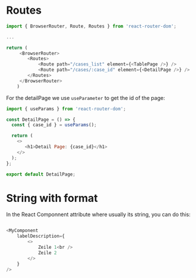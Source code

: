 # Routes
```js
import { BrowserRouter, Route, Routes } from 'react-router-dom';

...

return (
	 <BrowserRouter>
	 	<Routes>
	 		<Route path="/cases_list" element={<TablePage />} />
	 		<Route path="/cases/:case_id" element={<DetailPage />} />
	 	</Routes>
	 </BrowserRouter>
	)
```

For the detailPage we use `useParameter` to get the id of the page:
```js
import { useParams } from 'react-router-dom';

const DetailPage = () => {
  const { case_id } = useParams();

  return (
    <>
       <h1>Detail Page: {case_id}</h1>
    </>
  );
};

export default DetailPage;

```


# String with format
In the React Componnent attribute where usually its string, you can do this:

```js

<MyComponent
	labelDescription={
		<>
			Zeile 1<br />
			Zeile 2
		</>
	}
/>
```
